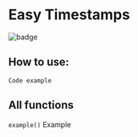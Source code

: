 # Easy Timestamps
  ![badge](https://img.shields.io/badge/made%20with-nerd%20sweat-lightgrey)

## How to use:
    Code example

## All functions
`example()` Example
